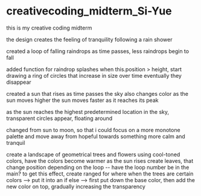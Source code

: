 # creativecoding_midterm_Si-Yue
this is my creative coding midterm

the design creates the feeling of tranquility following a rain shower

created a loop of falling raindrops
as time passes, less raindrops begin to fall

added function for raindrop splashes
when this.position > height, start drawing a ring of circles that increase in size over time
eventually they disappear

created a sun that rises as time passes
the sky also changes color as the sun moves higher
the sun moves faster as it reaches its peak

as the sun reaches the highest predetermined location in the sky, transparent circles appear, floating around

changed from sun to moon, so that i could focus on a more monotone palette and move away from hopeful towards something more calm and tranquil

create a landscape of geometrical trees and flowers using cool-toned colors, have the colors become warmer as the sun rises
create leaves, that change position depending on the loop -- have the loop number be in the main?
to get this effect, create ranged for where when the trees are certain colors --> put it into an if else --> first put down the base color, then add the new color on top, gradually increasing the transparency